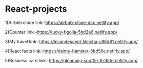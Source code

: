 # React-projects


1)Airbnb clone
link:-https://airbnb-clone-dcc.netlify.app/  


2)Counter
link:-https://lucky-figolla-5bd2a6.netlify.app/


3)My travel
link:-https://incandescent-kleicha-c88d81.netlify.app/ 


4)React facts
link:-https://dainty-hamster-3bd50e.netlify.app/ 

5)Business card
link:-https://gleaming-souffle-87d5fe.netlify.app/  

